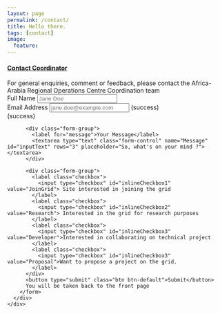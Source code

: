 ```yaml
---
layout: page
permalink: /contact/
title: Hello there.
tags: [contact]
image:
  feature:
---
```


<div class="panel-group" id="accordion" role="tablist" aria-multiselectable="true">
  <div class="panel panel-default">
    <div class="panel-heading" role="tab" id="headingOne">
      <h4 class="panel-title">
        <a data-toggle="collapse" data-parent="#accordion" href="#collapseOne" aria-expanded="false" aria-controls="collapseOne">
          Contact Coordinator
        </a>
      </h4>
    </div>
    <div id="collapseOne" class="panel-collapse collapse in" role="tabpanel" aria-labelledby="headingOne">
      <div class="panel-body">
        For general enquiries, comment or feedback, please contact the Africa-Arabia Regional Operations Centre Coordination team
        <form action="//formspree.io/brucellino@gmail.com" method="POST">
          <input type="hidden" name="_next" value="//{{ site_url }}/">
          <input type="text" name="_gotcha" style="display:none" />
          <div class="form-group">
            <label for="exampleInputEmail1">Full Name</label>
            <input type="text" class="form-control" name="name" id="inputName" placeholder="Jane Doe">
          </div>
          <div class="form-group">
            <label class="control-label" for="emailAddress">Email Address</label>
            <input type="email" class="form-control" name="emailAddress" id="inputEmail" placeholder="jane.doe@example.com">
            <span class="fa fa-check-square-o form-control-feedback" aria-hidden="true" id="inputEmail"></span>
            <span id="inputEmail" class="sr-only">(success)</span>
          </div>
          <span class="fa fa-check-square-o form-control-feedback" aria-hidden="true"></span>
          <span id="inputGroupSuccess2Status" class="sr-only">(success)</span>

          <div class="form-group">
            <label for="message">Your Message</label>
            <textarea type="text" class="form-control" name="Message" id="inputText" rows="3" placeholder="So, what's on your mind ?"></textarea>
          </div>

          <div class="form-group">
            <label class="checkbox">
              <input type="checkbox" id="inlineCheckbox1" value="JoinGrid"> Site interested in joining the grid
            </label>
            <label class="checkbox">
              <input type="checkbox" id="inlineCheckbox2" value="Research"> Interested in the grid for research purposes
            </label>
            <label class="checkbox">
              <input type="checkbox" id="inlineCheckbox3" value="Developer">Interested in collaborating on technical project
            </label>
            <label class="checkbox">
              <input type="checkbox" id="inlineCheckbox3" value="Proposal">Want to propose a project on the grid.
            </label>
          </div>
          <button type="submit" class="btn btn-default">Submit</button>
          You will be taken back to the front page
        </form>
      </div>
    </div>
  </div>
</div>
